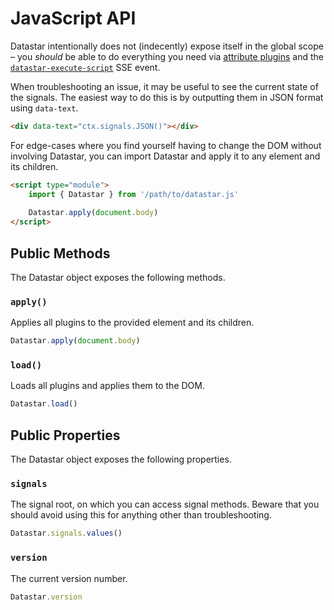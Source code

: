 # JavaScript API

Datastar intentionally does not (indecently) expose itself in the global scope – you _should_ be able to do everything you need via [attribute plugins](/reference/attribute_plugins) and the [`datastar-execute-script`](/reference/sse_events#datastar-execute-script) SSE event.

When troubleshooting an issue, it may be useful to see the current state of the signals. The easiest way to do this is by outputting them in JSON format using `data-text`.

```html
<div data-text="ctx.signals.JSON()"></div>
```

For edge-cases where you find yourself having to change the DOM without involving Datastar, you can import Datastar and apply it to any element and its children.

```html
<script type="module">
    import { Datastar } from '/path/to/datastar.js'
    
    Datastar.apply(document.body)
</script>
```

## Public Methods

The Datastar object exposes the following methods.

### `apply()`

Applies all plugins to the provided element and its children.

```js
Datastar.apply(document.body)
```

### `load()`

Loads all plugins and applies them to the DOM.

```js
Datastar.load()
```

## Public Properties

The Datastar object exposes the following properties.

### `signals`

The signal root, on which you can access signal methods. Beware that you should avoid using this for anything other than troubleshooting.

```js
Datastar.signals.values()
```

### `version`

The current version number.

```js
Datastar.version
```